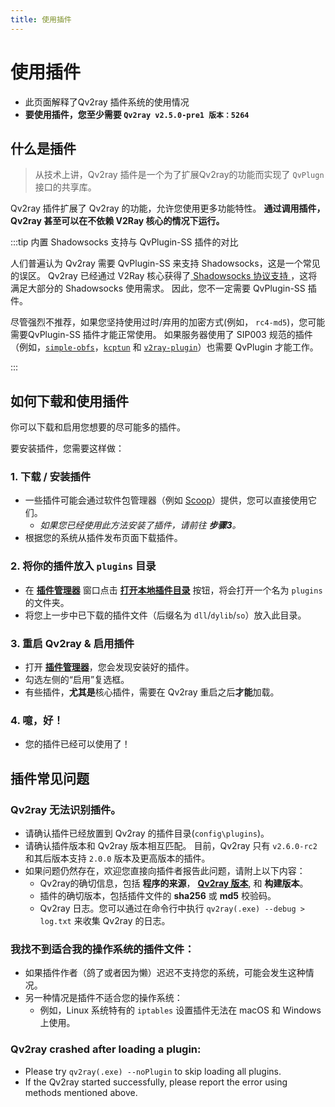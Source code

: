 ```yaml
---
title: 使用插件
---
```


# 使用插件

- 此页面解释了Qv2ray 插件系统的使用情况
- **要使用插件，您至少需要 `Qv2ray v2.5.0-pre1 版本：5264`**

## 什么是插件

> 从技术上讲，Qv2ray 插件是一个为了扩展Qv2ray的功能而实现了 `QvPlugn` 接口的共享库。

Qv2ray 插件扩展了 Qv2ray 的功能，允许您使用更多功能特性。 **通过调用插件，Qv2ray 甚至可以在不依赖 V2Ray 核心的情况下运行。**



:::tip 内置 Shadowsocks 支持与 QvPlugin-SS 插件的对比

人们普遍认为 Qv2ray 需要 QvPlugin-SS 来支持 Shadowsocks，这是一个常见的误区。 Qv2ray 已经通过 V2Ray 核心获得了[ Shadowsocks 协议支持 ](https://www.v2fly.org/config/protocols/shadowsocks.html#outboundconfigurationobject)，这将满足大部分的 Shadowsocks 使用需求。 因此，您不一定需要 QvPlugin-SS 插件。

尽管强烈不推荐，如果您坚持使用过时/弃用的加密方式(例如， `rc4-md5`)，您可能需要QvPlugin-SS 插件才能正常使用。 如果服务器使用了 SIP003 规范的插件（例如，[`simple-obfs`](https://github.com/shadowsocks/simple-obfs)，[`kcptun`](https://github.com/xtaci/kcptun) 和 [`v2ray-plugin`](https://github.com/shadowsocks/v2ray-plugin)）也需要 QvPlugin 才能工作。

:::

## 如何下载和使用插件

你可以下载和启用您想要的尽可能多的插件。

要安装插件，您需要这样做：

### 1. 下载 / 安装插件

- 一些插件可能会通过软件包管理器（例如 [Scoop](../getting-started/step1.md#scoop-for-windows-users)）提供，您可以直接使用它们。
  - _如果您已经使用此方法安装了插件，请前往 **步骤3**。_
- 根据您的系统从插件发布页面下载插件。

### 2. 将你的插件放入 `plugins` 目录

- 在 **[插件管理器](qv2ray://open/plugin/plugindir)** 窗口点击 **[打开本地插件目录](qv2ray://open/plugin/metadata)** 按钮，将会打开一个名为 `plugins` 的文件夹。
- 将您上一步中已下载的插件文件（后缀名为 `dll`/`dylib`/`so`）放入此目录。

### 3. 重启 Qv2ray & 启用插件

- 打开 **[插件管理器](qv2ray://open/plugin/plugindir)**，您会发现安装好的插件。
- 勾选左侧的“启用”复选框。
- 有些插件，**尤其是**核心插件，需要在 Qv2ray 重启之后**才能**加载。

### 4. 噫，好！

- 您的插件已经可以使用了！

## 插件常见问题

### Qv2ray 无法识别插件。

- 请确认插件已经放置到 Qv2ray 的插件目录(`config\plugins`)。
- 请确认插件版本和 Qv2ray 版本相互匹配。 目前，Qv2ray 只有 `v2.6.0-rc2` 和其后版本支持 `2.0.0` 版本及更高版本的插件。
- 如果问题仍然存在，欢迎您直接向插件者报告此问题，请附上以下内容：
  - Qv2ray的确切信息，包括 **程序的来源**， **[Qv2ray 版本](qv2ray://open/preference/about)**, 和 **构建版本**。
  - 插件的确切版本，包括插件文件的 **sha256** 或 **md5** 校验码。
  - Qv2ray 日志。您可以通过在命令行中执行 `qv2ray(.exe) --debug > log.txt` 来收集 Qv2ray 的日志。

### 我找不到适合我的操作系统的插件文件：

- 如果插件作者（鸽了或者因为懒）迟迟不支持您的系统，可能会发生这种情况。
- 另一种情况是插件不适合您的操作系统：
  - 例如，Linux 系统特有的 `iptables` 设置插件无法在 macOS 和 Windows 上使用。

### Qv2ray crashed after loading a plugin:

- Please try `qv2ray(.exe) --noPlugin` to skip loading all plugins.
- If the Qv2ray started successfully, please report the error using methods mentioned above.

